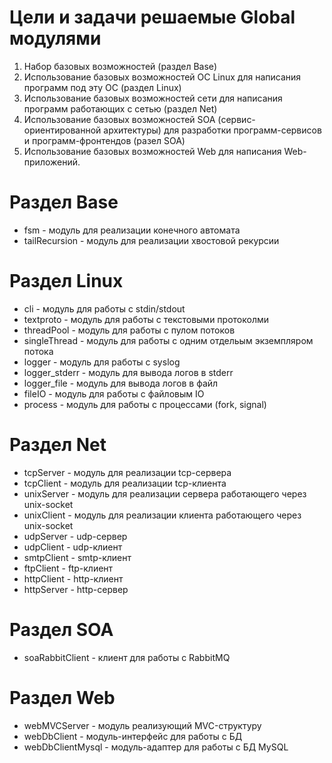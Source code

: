 Цели и задачи решаемые Global модулями
======================================

1. Набор базовых возможностей (раздел Base)
2. Использование базовых возможностей ОС Linux для написания программ под эту ОС (раздел Linux)
3. Использование базовых возможностей сети для написания программ работающих с сетью (раздел Net)
4. Использование базовых возможностей SOA (сервис-ориентированной архитектуры) для разработки программ-сервисов и программ-фронтендов (разел SOA)
5. Использование базовых возможностей Web для написания Web-приложений.

Раздел Base
===========

* fsm - модуль для реализации конечного автомата
* tailRecursion - модуль для реализации хвостовой рекурсии

Раздел Linux
============

* cli - модуль для работы с stdin/stdout
* textproto - модуль для работы с текстовыми протоколми
* threadPool - модуль для работы с пулом потоков
* singleThread - модуль для работы с одним отдельым экземпляром потока
* logger - модуль для работы с syslog
* logger_stderr - модуль для вывода логов в stderr
* logger_file - модуль для вывода логов в файл
* fileIO - модуль для работы с файловым IO
* process - модуль для работы с процессами (fork, signal)

Раздел Net
==========

* tcpServer - модуль для реализации tcp-сервера
* tcpClient - модуль для реализации tcp-клиента
* unixServer - модуль для реализации сервера работающего через unix-socket
* unixClient - модуль для реализации клиента работающего через unix-socket
* udpServer - udp-сервер
* udpClient - udp-клиент
* smtpClient - smtp-клиент
* ftpClient - ftp-клиент
* httpClient - http-клиент
* httpServer - http-сервер

Раздел SOA
==========

* soaRabbitClient - клиент для работы с RabbitMQ

Раздел Web
==========

* webMVCServer - модуль реализующий MVC-структуру
* webDbClient - модуль-интерфейс для работы с БД
* webDbClientMysql - модуль-адаптер для работы с БД MySQL

